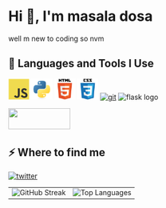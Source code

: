 <h1>Hi 👋, I'm masala dosa</h1>
<p>well m new to coding so nvm </p>
<h2>🚀 Languages and Tools I Use</h2>
<p><a target="_blank" href="https://raw.githubusercontent.com/devicons/devicon/master/icons/javascript/javascript-original.svg" style="display: inline-block;"><img src="https://raw.githubusercontent.com/devicons/devicon/master/icons/javascript/javascript-original.svg" alt="javascript" width="42" height="42" /></a>
<a target="_blank" href="https://raw.githubusercontent.com/devicons/devicon/master/icons/python/python-original.svg" style="display: inline-block;"><img src="https://raw.githubusercontent.com/devicons/devicon/master/icons/python/python-original.svg" alt="python" width="42" height="42" /></a>
<a target="_blank" href="https://raw.githubusercontent.com/devicons/devicon/master/icons/html5/html5-original-wordmark.svg" style="display: inline-block;"><img src="https://raw.githubusercontent.com/devicons/devicon/master/icons/html5/html5-original-wordmark.svg" alt="html5" width="42" height="42" /></a>
<a target="_blank" href="https://raw.githubusercontent.com/devicons/devicon/master/icons/css3/css3-original-wordmark.svg" style="display: inline-block;"><img src="https://raw.githubusercontent.com/devicons/devicon/master/icons/css3/css3-original-wordmark.svg" alt="css3" width="42" height="42" /></a>
<a target="_blank" href="" style="display: inline-block;"><img src="https://upload.wikimedia.org/wikipedia/commons/thumb/d/d5/Selenium_Logo.png/574px-Selenium_Logo.png?20200511151950" alt="git" width="42" height="42" /></a>
<img src="https://cdn.jsdelivr.net/gh/devicons/devicon/icons/flask/flask-original.svg" height="42" width="42" alt="flask logo"  /></p>
<img src="https://cdn-lfs.hf.co/datasets/huggingface/documentation-images/e217693d87b52b4d6affa6ffd72d62e6860149c4b84c127f84cd2eb60cbf3d5f?response-content-disposition=inline%3B+filename*%3DUTF-8%27%27license_to_call.png%3B+filename%3D%22license_to_call.png%22%3B&response-content-type=image%2Fpng&Expires=1747132455&Policy=eyJTdGF0ZW1lbnQiOlt7IkNvbmRpdGlvbiI6eyJEYXRlTGVzc1RoYW4iOnsiQVdTOkVwb2NoVGltZSI6MTc0NzEzMjQ1NX19LCJSZXNvdXJjZSI6Imh0dHBzOi8vY2RuLWxmcy5oZi5jby9kYXRhc2V0cy9odWdnaW5nZmFjZS9kb2N1bWVudGF0aW9uLWltYWdlcy9lMjE3NjkzZDg3YjUyYjRkNmFmZmE2ZmZkNzJkNjJlNjg2MDE0OWM0Yjg0YzEyN2Y4NGNkMmViNjBjYmYzZDVmP3Jlc3BvbnNlLWNvbnRlbnQtZGlzcG9zaXRpb249KiZyZXNwb25zZS1jb250ZW50LXR5cGU9KiJ9XX0_&Signature=OPx-UFJwEHxO4GR0IHMggWJerONBrAaLrG6OOIXmKt6ktBT9vjoXlUZimShVq5nn91Bq6GMWnEm6FX6f7ZITHKZYKAJtXaKeHRW-P7TIVkNqzVhU8Hx4NG6uWhploRIXgAz6t68s8-W4kYl-GaxSWL0qeRU9Pmvs6Oy02LTkwzdx%7EAZiToKaZvI-5kWllW5v-dDPz8Wq0Uj0n%7EjZoLHA-YCWBGysuFP9ykKWmgs%7EAsLBxkaQcEhwu56%7EjzKU5c4Q17Z5aDdTN68wMlmB9F4vnBFEMs5T-IVJHZeyWd80GCGKUFApzzdTmjJsvyNXiiz6W3uTvGEQ2pfPn7OSqjMEXA__&Key-Pair-Id=K3RPWS32NSSJCE" height="42" width="124">
<h2>⚡️ Where to find me</h2>
<p><a target="_blank" href="https://twitter.com/masala__dosai" style="display: inline-block;"><img src="https://img.shields.io/badge/twitter-x?style=for-the-badge&logo=x&logoColor=white&color=%230f1419" alt="twitter" /></a></p>



<table>
  <tr>
    <td><img src="https://github-readme-streak-stats.herokuapp.com/?user=24f1002341&theme=vue-dark&hide_border=true" alt="GitHub Streak" /></td>
    <td><img src="https://github-readme-stats.vercel.app/api/top-langs/?username=24f1002341&theme=vue-dark&show_icons=true&hide_border=true&layout=compact" alt="Top Languages" /></td>
  </tr>
</table>






